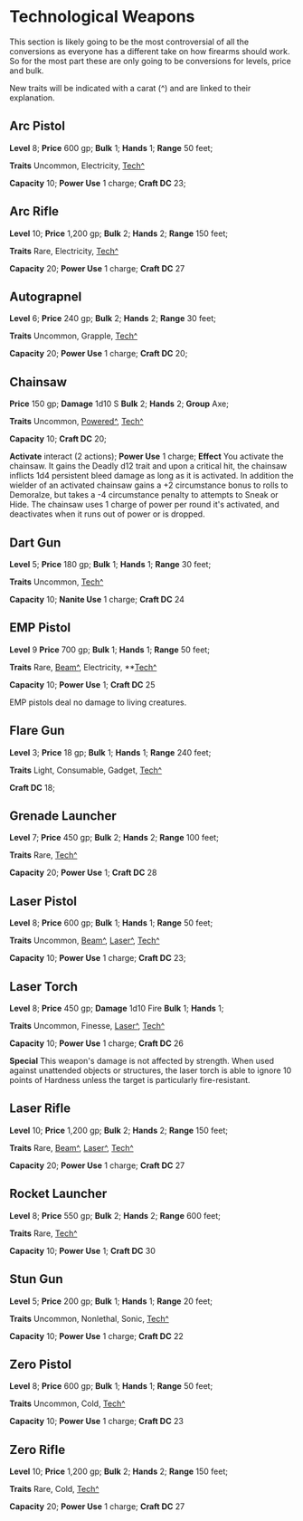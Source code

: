 # Technological Weapons

This section is likely going to be the most controversial of all the conversions as everyone has a different take on how firearms should work. So for the most part these are only going to be conversions for levels, price and bulk.

New traits will be indicated with a carat (^) and are linked to their explanation.

## Arc Pistol

**Level** 8; **Price** 600 gp; **Bulk** 1; **Hands** 1; **Range** 50 feet;

**Traits** Uncommon, Electricity, [Tech^](/Traits/README.md#tech)

**Capacity** 10; **Power Use** 1 charge; **Craft DC** 23;

## Arc Rifle

**Level** 10; **Price** 1,200 gp; **Bulk** 2; **Hands** 2; **Range** 150 feet;

**Traits** Rare, Electricity, [Tech^](/Traits/README.md#tech)

**Capacity** 20; **Power Use** 1 charge; **Craft DC** 27

## Autograpnel

**Level** 6; **Price** 240 gp; **Bulk** 2; **Hands** 2; **Range** 30 feet;

**Traits** Uncommon, Grapple, [Tech^](/Traits/README.md#tech)

**Capacity** 20; **Power Use** 1 charge; **Craft DC** 20;

## Chainsaw

**Price** 150 gp; **Damage** 1d10 S **Bulk** 2; **Hands** 2; **Group** Axe;

**Traits** Uncommon, [Powered^](/Traits/README.md#powered), [Tech^](/Traits/README.md#tech)

**Capacity** 10; **Craft DC** 20;

**Activate** interact (2 actions); **Power Use** 1 charge; **Effect** You activate the chainsaw. It gains the Deadly d12 trait and upon a critical hit, the chainsaw inflicts 1d4 persistent bleed damage as long as it is activated. In addition the wielder of an activated chainsaw gains a +2 circumstance bonus to rolls to Demoralze, but takes a -4 circumstance penalty to attempts to Sneak or Hide. The chainsaw uses 1 charge of power per round it's activated, and deactivates when it runs out of power or is dropped.

## Dart Gun

**Level** 5; **Price** 180 gp; **Bulk** 1; **Hands** 1; **Range** 30 feet;

**Traits** Uncommon, [Tech^](/Traits/README.md#tech)

**Capacity** 10; **Nanite Use** 1 charge; **Craft DC** 24

## EMP Pistol

**Level** 9 **Price** 700 gp; **Bulk** 1; **Hands** 1; **Range** 50 feet;

**Traits** Rare, [Beam^](/Traits/README.md#beam), Electricity, **[Tech^](/Traits/README.md#tech)

**Capacity** 10; **Power Use** 1; **Craft DC** 25

EMP pistols deal no damage to living creatures.

## Flare Gun

**Level** 3; **Price** 18 gp; **Bulk** 1; **Hands** 1; **Range** 240 feet;

**Traits** Light, Consumable, Gadget, [Tech^](/Traits/README.md#tech)

**Craft DC** 18;

## Grenade Launcher

**Level** 7; **Price** 450 gp; **Bulk** 2; **Hands** 2; **Range** 100 feet;

**Traits** Rare, [Tech^](/Traits/README.md#tech)

**Capacity** 20; **Power Use** 1; **Craft DC** 28

## Laser Pistol

**Level** 8; **Price** 600 gp; **Bulk** 1; **Hands** 1; **Range** 50 feet;

**Traits** Uncommon, [Beam^](/Traits/README.md#beam), [Laser^](/Traits/README.md#laser), [Tech^](/Traits/README.md#tech)

**Capacity** 10; **Power Use** 1 charge; **Craft DC** 23;

## Laser Torch

**Level** 8; **Price** 450 gp; **Damage** 1d10 Fire **Bulk** 1; **Hands** 1;

**Traits** Uncommon, Finesse, [Laser^](/Traits/README.md#laser), [Tech^](/Traits/README.md#tech)

**Capacity** 10; **Power Use** 1 charge; **Craft DC** 26

**Special** This weapon's damage is not affected by strength. When used against unattended objects or structures, the laser torch is able to ignore 10 points of Hardness unless the target is particularly fire-resistant.

## Laser Rifle

**Level** 10; **Price** 1,200 gp; **Bulk** 2; **Hands** 2; **Range** 150 feet;

**Traits** Rare, [Beam^](/Traits/README.md#beam), [Laser^](/Traits/README.md#laser), [Tech^](/Traits/README.md#tech)

**Capacity** 20; **Power Use** 1 charge; **Craft DC** 27

## Rocket Launcher

**Level** 8; **Price** 550 gp; **Bulk** 2; **Hands** 2; **Range** 600 feet;

**Traits** Rare, [Tech^](/Traits/README.md#tech)

**Capacity** 10; **Power Use** 1; **Craft DC** 30

## Stun Gun

**Level** 5; **Price** 200 gp; **Bulk** 1; **Hands** 1; **Range** 20 feet;

**Traits** Uncommon, Nonlethal, Sonic, [Tech^](/Traits/README.md#tech)

**Capacity** 10; **Power Use** 1 charge; **Craft DC** 22

## Zero Pistol

**Level** 8; **Price** 600 gp; **Bulk** 1; **Hands** 1; **Range** 50 feet;

**Traits** Uncommon, Cold, [Tech^](/Traits/README.md#tech)

**Capacity** 10; **Power Use** 1 charge; **Craft DC** 23

## Zero Rifle

**Level** 10; **Price** 1,200 gp; **Bulk** 2; **Hands** 2; **Range** 150 feet;

**Traits** Rare, Cold, [Tech^](/Traits/README.md#tech)

**Capacity** 20; **Power Use** 1 charge; **Craft DC** 27
